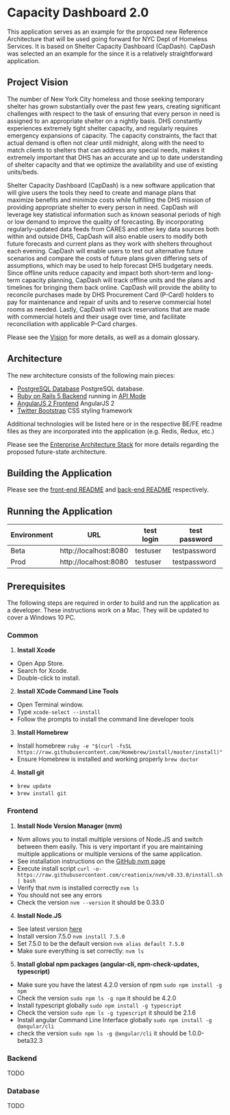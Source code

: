# Capacity Dashboard 2.0

This application serves as an example for the proposed new Reference Architecture that will be used going forward 
for NYC Dept of Homeless Services.  It is based on Shelter Capacity Dashboard (CapDash).  CapDash was selected 
an an example for the since it is a relatively straightforward application.

## Project Vision

The number of New York City homeless and those seeking temporary shelter has grown substantially over the past 
few years, creating significant challenges with respect to the task of ensuring that every person in need is 
assigned to an appropriate shelter on a nightly basis.  DHS constantly experiences extremely tight shelter 
capacity, and regularly requires emergency expansions of capacity.  The capacity constraints, the fact that 
actual demand is often not clear until midnight, along with the need to match clients to shelters that can 
address any special needs, makes it extremely important that DHS has an accurate and up to date understanding 
of shelter capacity and that we optimize the availability and use of existing units/beds.  

Shelter Capacity Dashboard (CapDash) is a new software application that will give users the tools they need 
to create and manage plans that maximize benefits and minimize costs while fulfilling the DHS mission of 
providing appropriate shelter to every person in need.  CapDash will leverage key statistical information 
such as known seasonal periods of high or low demand to improve the quality of forecasting.  By incorporating 
regularly-updated data feeds from CARES and other key data sources both within and outside DHS, CapDash will 
also enable users to modify both future forecasts and current plans as they work with shelters throughout 
each evening. CapDash will enable users to test out alternative future scenarios and compare the costs of 
future plans given differing sets of assumptions, which may be used to help forecast DHS budgetary needs.  Since 
offline units reduce capacity and impact both short-term and long-term capacity planning, CapDash 
will track offline units and the plans and timelines for bringing them back online. CapDash will provide 
the ability to reconcile purchases made by DHS Procurement Card (P-Card) holders to pay for maintenance 
and repair of units and to reserve commercial hotel rooms as needed.  Lastly, CapDash will track 
reservations that are made with commercial hotels and their usage over time, and facilitate 
reconciliation with applicable P-Card charges.

Please see the [Vision](./docs/CapDashVision.docx) for more details, as well as a domain glossary.

## Architecture

The new architecture consists of the following main pieces:

* [PostgreSQL Database](https://www.postgresql.org/about/) PostgreSQL database.
* [Ruby on Rails 5 Backend](http://rubyonrails.org) running in [API Mode](https://devblast.com/b/rails-5-api-mode-overview)
* [AngularJS 2 Frontend](https://angular.io) AngularJS 2
* [Twitter Bootstrap](http://getbootstrap.com) CSS styling framework

Additional technologies will be listed here or in the respective BE/FE readme files as they are incorporated into the application (e.g. Redis, Redux, etc.)

Please see the [Enterprise Architecture Stack](./docs/EnterpriseArchitectureStack-draft4.pptx) for more details regarding the proposed future-state architecture.

## Building the Application

Please see the [front-end README](./webapp/README.md) and [back-end README](./be/README.me) respectively.

## Running the Application

Environment | URL | test login | test password
--- | ---- | --- | --- |
Beta | http://localhost:8080 | testuser | testpassword |
Prod | http://localhost:8080 | testuser | testpassword |

## Prerequisites

The following steps are required in order to build and run the application as a developer.
These instructions work on a Mac.  They will be updated to cover a Windows 10 PC.

### Common

1. **Install Xcode**
  * Open App Store.
  * Search for Xcode.
  * Double-click to install.
 
2. **Install XCode Command Line Tools**
  * Open Terminal window.
  * Type `xcode-select --install`
  * Follow the prompts to install the command line developer tools

3. **Install Homebrew**
  * Install homebrew `ruby -e "$(curl -fsSL https://raw.githubusercontent.com/Homebrew/install/master/install)"`
  * Ensure Homebrew is installed and working properly `brew doctor`

4. **Install git**
  * `brew update`
  * `brew install git`

### Frontend

1. **Install Node Version Manager (nvm)**
  * Nvm allows you to install multiple versions of Node.JS and switch between them easily.  This is very important if you are 
maintaining multiple applications or multiple versions of the same application.
  * See installation instructions on the [GitHub nvm page](https://github.com/creationix/nvm)
  * Execute install script `curl -o- https://raw.githubusercontent.com/creationix/nvm/v0.33.0/install.sh | bash`
  * Verify that nvm is installed correctly `nvm ls`
  * You should not see any errors
  * Check the version `nvm --version` it should be 0.33.0

4. **Install Node.JS**
  * See latest version [here](https://nodejs.org/en/)
  * Install version 7.5.0 `nvm install 7.5.0`
  * Set 7.5.0 to be the default version `nvm alias default 7.5.0`
  * Make sure everything is set correctly: `nvm ls`

5. **Install global npm packages (angular-cli, npm-check-updates, typescript)**
  * Make sure you have the latest 4.2.0 version of npm `sudo npm install -g npm`
  * Check the version `sudo npm ls -g npm` it should be 4.2.0
  * Install typescript globally `sudo npm install -g typescript`
  * Check the version `sudo npm ls -g typescript` it should be 2.1.6
  * Install angular Command Line Interface globally `sudo npm install -g @angular/cli`
  * check the version `sudo npm ls -g @angular/cli` it should be 1.0.0-beta32.3

### Backend

TODO

### Database

TODO